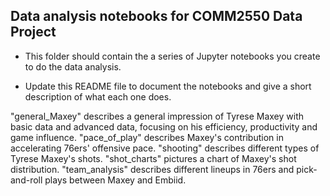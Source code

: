 ## Data analysis notebooks for COMM2550 Data Project

* This folder should contain the a series of Jupyter notebooks you create to do the data analysis.

* Update this README file to document the notebooks and give a short description of what each one does.

"general_Maxey" describes a general impression of Tyrese Maxey with basic data and advanced data, focusing on his efficiency, productivity and game influence.
"pace_of_play" describes Maxey's contribution in accelerating 76ers' offensive pace.
"shooting" describes different types of Tyrese Maxey's shots.
"shot_charts" pictures a chart of Maxey's shot distribution.
"team_analysis" describes different lineups in 76ers and pick-and-roll plays between Maxey and Embiid.
